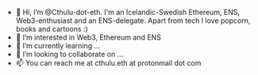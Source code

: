 - 👋 Hi, I’m @Cthulu-dot-eth. I'm an Icelandic-Swedish Ethereum, ENS, Web3-enthusiast and an ENS-delegate.
Apart from tech I love popcorn, books and cartoons :)
- 👀 I’m interested in Web3, Ethereum and ENS
- 🌱 I’m currently learning ...
- 💞️ I’m looking to collaborate on ...
- 📫 You can reach me at cthulu.eth at protonmail dot com

<!---
Cthulu-dot-eth/Cthulu-dot-eth is a ✨ special ✨ repository because its `README.md` (this file) appears on your GitHub profile.
You can click the Preview link to take a look at your changes.
--->
